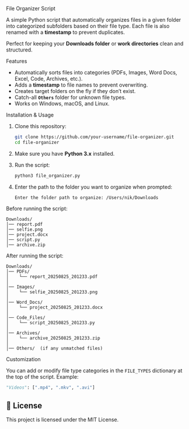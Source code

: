 File Organizer Script

A simple Python script that automatically organizes files in a given folder into categorized subfolders based on their file type. Each file is also renamed with a **timestamp** to prevent duplicates.

Perfect for keeping your **Downloads folder** or **work directories** clean and structured.

Features

* Automatically sorts files into categories (PDFs, Images, Word Docs, Excel, Code, Archives, etc.).
* Adds a **timestamp** to file names to prevent overwriting.
* Creates target folders on the fly if they don’t exist.
* Catch-all **`Others`** folder for unknown file types.
* Works on Windows, macOS, and Linux.

Installation & Usage

1. Clone this repository:

   ```bash
   git clone https://github.com/your-username/file-organizer.git
   cd file-organizer
   ```

2. Make sure you have **Python 3.x** installed.

3. Run the script:

   ```bash
   python3 file_organizer.py
   ```

4. Enter the path to the folder you want to organize when prompted:

   ```
   Enter the folder path to organize: /Users/nik/Downloads
   ```

Before running the script:

```
Downloads/
│── report.pdf
│── selfie.png
│── project.docx
│── script.py
│── archive.zip
```

After running the script:

```
Downloads/
│── PDFs/
│    └── report_20250825_201233.pdf
│
│── Images/
│    └── selfie_20250825_201233.png
│
│── Word_Docs/
│    └── project_20250825_201233.docx
│
│── Code_Files/
│    └── script_20250825_201233.py
│
│── Archives/
│    └── archive_20250825_201233.zip
│
│── Others/  (if any unmatched files)
```

Customization

You can add or modify file type categories in the `FILE_TYPES` dictionary at the top of the script. Example:

```python
"Videos": [".mp4", ".mkv", ".avi"]
```

## 📜 License

This project is licensed under the MIT License.
